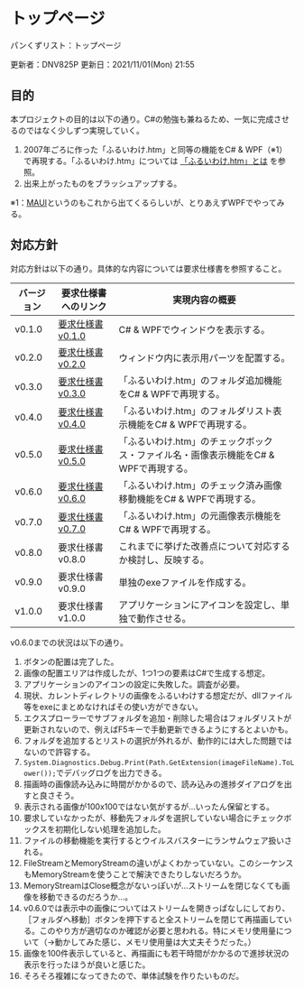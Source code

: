 # トップページ

パンくずリスト：トップページ

更新者：DNV825P
更新日：2021/11/01(Mon) 21:55

## 目的

本プロジェクトの目的は以下の通り。C\#の勉強も兼ねるため、一気に完成させるのではなく少しずつ実現していく。

1. 2007年ごろに作った「ふるいわけ.htm」と同等の機能をC\# & WPF（※1）で再現する。「ふるいわけ.htm」については [「ふるいわけ.htm」とは](./sec/「ふるいわけ.htm」とは.html) を参照。
1. 出来上がったものをブラッシュアップする。

※1：[MAUI](https://github.com/dotnet/maui)というのもこれから出てくるらしいが、とりあえずWPFでやってみる。

## 対応方針

対応方針は以下の通り。具体的な内容については要求仕様書を参照すること。

| バージョン | 要求仕様書へのリンク | 実現内容の概要 |
| --- | --- | --- |
| v0.1.0 | [要求仕様書 v0.1.0](./sec/要求仕様書v0.1.0.html) | C\# & WPFでウィンドウを表示する。 |
| v0.2.0 | [要求仕様書 v0.2.0](./sec/要求仕様書v0.2.0.html) | ウィンドウ内に表示用パーツを配置する。 |
| v0.3.0 | [要求仕様書 v0.3.0](./sec/要求仕様書v0.3.0.html) | 「ふるいわけ.htm」のフォルダ追加機能をC\# & WPFで再現する。 |
| v0.4.0 | [要求仕様書 v0.4.0](./sec/要求仕様書v0.4.0.html) | 「ふるいわけ.htm」のフォルダリスト表示機能をC\# & WPFで再現する。 |
| v0.5.0 | [要求仕様書 v0.5.0](./sec/要求仕様書v0.5.0.html) | 「ふるいわけ.htm」のチェックボックス・ファイル名・画像表示機能をC\# & WPFで再現する。 |
| v0.6.0 | [要求仕様書 v0.6.0](./sec/要求仕様書v0.6.0.html) | 「ふるいわけ.htm」のチェック済み画像移動機能をC\# & WPFで再現する。 |
| v0.7.0 | [要求仕様書 v0.7.0](./sec/要求仕様書v0.7.0.html) | 「ふるいわけ.htm」の元画像表示機能をC\# & WPFで再現する。 |
| v0.8.0 | 要求仕様書 v0.8.0 | これまでに挙げた改善点について対応するか検討し、反映する。 |
| v0.9.0 | 要求仕様書 v0.9.0 | 単独のexeファイルを作成する。 |
| v1.0.0 | 要求仕様書 v1.0.0 | アプリケーションにアイコンを設定し、単独で動作させる。 |

v0.6.0までの状況は以下の通り。

1. ボタンの配置は完了した。
1. 画像の配置エリアは作成したが、1つ1つの要素はC\#で生成する想定。
1. アプリケーションのアイコンの設定に失敗した。調査が必要。
1. 現状、カレントディレクトリの画像をふるいわけする想定だが、dllファイル等をexeにまとめなければその使い方ができない。
1. エクスプローラーでサブフォルダを追加・削除した場合はフォルダリストが更新されないので、例えばF5キーで手動更新できるようにするとよいかも。
1. フォルダを追加するとリストの選択が外れるが、動作的には大した問題ではないので許容する。
1. `System.Diagnostics.Debug.Print(Path.GetExtension(imageFileName).ToLower());`でデバッグログを出力できる。
1. 描画時の画像読み込みに時間がかかるので、読み込みの進捗ダイアログを出すと良さそう。
1. 表示される画像が100x100ではない気がするが…いったん保留とする。
1. 要求していなかったが、移動先フォルダを選択していない場合にチェックボックスを初期化しない処理を追加した。
1. ファイルの移動機能を実行するとウイルスバスターにランサムウェア扱いされる。
1. FileStreamとMemoryStreamの違いがよくわかっていない。このシーケンスもMemoryStreamを使うことで解決できたりしないだろうか。
1. MemoryStreamはClose概念がないっぽいが…ストリームを閉じなくても画像を移動できるのだろうか…。
1. v0.6.0では表示中の画像についてはストリームを開きっぱなしにしており、［フォルダへ移動］ボタンを押下すると全ストリームを閉じて再描画している。このやり方が適切なのか確認が必要と思われる。特にメモリ使用量について（→動かしてみた感じ、メモリ使用量は大丈夫そうだった。）
1. 画像を100件表示していると、再描画にも若干時間がかかるので進捗状況の表示を行ったほうが良いと感じた。
1. そろそろ複雑になってきたので、単体試験を作りたいものだ。
